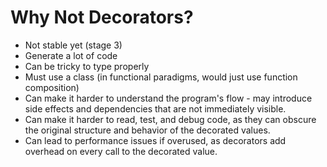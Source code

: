 # Why Not Decorators?

- Not stable yet (stage 3)
- Generate a lot of code
- Can be tricky to type properly
- Must use a class (in functional paradigms, would just use function composition)
- Can make it harder to understand the program's flow - may introduce side effects and dependencies that are not immediately visible.
- Can make it harder to read, test, and debug code, as they can obscure the original structure and behavior of the decorated values.
- Can lead to performance issues if overused, as decorators add overhead on every call to the decorated value.
